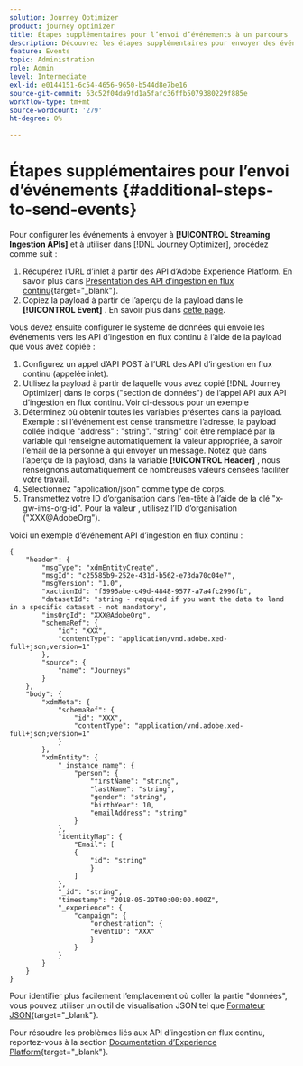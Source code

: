 ```yaml
---
solution: Journey Optimizer
product: journey optimizer
title: Étapes supplémentaires pour l’envoi d’événements à un parcours
description: Découvrez les étapes supplémentaires pour envoyer des événements à un parcours
feature: Events
topic: Administration
role: Admin
level: Intermediate
exl-id: e0144151-6c54-4656-9650-b544d8e7be16
source-git-commit: 63c52f04da9fd1a5fafc36ffb5079380229f885e
workflow-type: tm+mt
source-wordcount: '279'
ht-degree: 0%

---
```


# Étapes supplémentaires pour l’envoi d’événements {#additional-steps-to-send-events}

Pour configurer les événements à envoyer à **[!UICONTROL Streaming Ingestion APIs]** et à utiliser dans [!DNL Journey Optimizer], procédez comme suit :

1. Récupérez l’URL d’inlet à partir des API d’Adobe Experience Platform. En savoir plus dans [Présentation des API d’ingestion en flux continu](https://experienceleague.adobe.com/docs/experience-platform/ingestion/streaming/overview.html){target=&quot;_blank&quot;}.
1. Copiez la payload à partir de l’aperçu de la payload dans le **[!UICONTROL Event]** . En savoir plus dans [cette page](../event/about-creating.md#define-the-payload-fields).

Vous devez ensuite configurer le système de données qui envoie les événements vers les API d’ingestion en flux continu à l’aide de la payload que vous avez copiée :

1. Configurez un appel d’API POST à l’URL des API d’ingestion en flux continu (appelée inlet).
1. Utilisez la payload à partir de laquelle vous avez copié [!DNL Journey Optimizer] dans le corps (&quot;section de données&quot;) de l’appel API aux API d’ingestion en flux continu. Voir ci-dessous pour un exemple
1. Déterminez où obtenir toutes les variables présentes dans la payload. Exemple : si l’événement est censé transmettre l’adresse, la payload collée indique &quot;address&quot; : &quot;string&quot;. &quot;string&quot; doit être remplacé par la variable qui renseigne automatiquement la valeur appropriée, à savoir l’email de la personne à qui envoyer un message. Notez que dans l’aperçu de la payload, dans la variable **[!UICONTROL Header]** , nous renseignons automatiquement de nombreuses valeurs censées faciliter votre travail.
1. Sélectionnez &quot;application/json&quot; comme type de corps.
1. Transmettez votre ID d’organisation dans l’en-tête à l’aide de la clé &quot;x-gw-ims-org-id&quot;. Pour la valeur , utilisez l’ID d’organisation (&quot;XXX@AdobeOrg&quot;).

Voici un exemple d’événement API d’ingestion en flux continu :

```
{
    "header": {
        "msgType": "xdmEntityCreate",
        "msgId": "c25585b9-252e-431d-b562-e73da70c04e7",
        "msgVersion": "1.0",
        "xactionId": "f5995abe-c49d-4848-9577-a7a4fc2996fb",
        "datasetId": "string - required if you want the data to land in a specific dataset - not mandatory",
        "imsOrgId": "XXX@AdobeOrg",
        "schemaRef": {
            "id": "XXX",
            "contentType": "application/vnd.adobe.xed-full+json;version=1"
        },
        "source": {
            "name": "Journeys"
        }
    },
    "body": {
        "xdmMeta": {
            "schemaRef": {
                "id": "XXX",
                "contentType": "application/vnd.adobe.xed-full+json;version=1"
            }
        },
        "xdmEntity": {
            "_instance_name": {
                "person": {
                    "firstName": "string",
                    "lastName": "string",
                    "gender": "string",
                    "birthYear": 10,
                    "emailAddress": "string"
                }
            },
            "identityMap": {
                "Email": [
                {
                    "id": "string"
                    }
                ]
            },
            "_id": "string",
            "timestamp": "2018-05-29T00:00:00.000Z",
            "_experience": {
                "campaign": {
                    "orchestration": {
                    "eventID": "XXX"
                    }
                }
            }
        }
    }
}
```

Pour identifier plus facilement l’emplacement où coller la partie &quot;données&quot;, vous pouvez utiliser un outil de visualisation JSON tel que [Formateur JSON](https://jsonformatter.curiousconcept.com){target=&quot;_blank&quot;}.

Pour résoudre les problèmes liés aux API d’ingestion en flux continu, reportez-vous à la section [Documentation d’Experience Platform](https://experienceleague.adobe.com/docs/experience-platform/ingestion/streaming/troubleshooting.html){target=&quot;_blank&quot;}.
